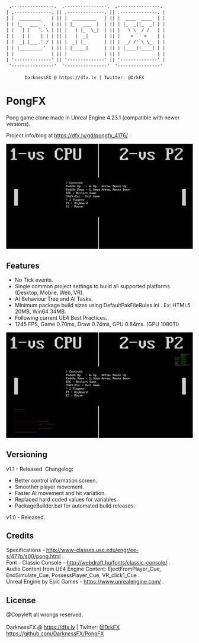      .----------------.  .----------------.  .----------------. 
    | .--------------. || .--------------. || .--------------. |
    | |  ________    | || |  _________   | || |  ____  ____  | |
    | | |_   ___ `.  | || | |_   ___  |  | || | |_  _||_  _| | |
    | |   | |   `. \ | || |   | |_  \_|  | || |   \ \  / /   | |
    | |   | |    | | | || |   |  _|      | || |    > `' <    | |
    | |  _| |___.' / | || |  _| |_       | || |  _/ /'`\ \_  | |
    | | |________.'  | || | |_____|      | || | |____||____| | |
    | |              | || |              | || |              | |
    | '--------------' || '--------------' || '--------------' |
     '----------------'  '----------------'  '----------------' 

           DarknessFX @ https://dfx.lv | Twitter: @DrkFX

# PongFX

Pong game clone made in Unreal Engine 4.23.1 (compatible with newer versions). 

Project info/blog at https://dfx.lv/gd/pongfx_4176/ .

<img src="https://github.com/DarknessFX/PongFX/blob/main/ContentRaw/PongFX_screenshot.png" width="640px" />

## Features

- No Tick events.
- Single common project settings to build all supported platforms (Desktop, Mobile, Web, VR).
- AI Behaviour Tree and AI Tasks.
- Minimum package build sizes using DefaultPakFileRules.ini . Ex: HTML5 20MB, Win64 34MB.
- Following current UE4 Best Practices.
- 1245 FPS, Game 0.70ms, Draw 0.74ms, GPU 0.84ms. (GPU 1080TI)
<img src="https://github.com/DarknessFX/PongFX/blob/main/ContentRaw/PongFX_stats_1440p.png" width="640px" />

## Versioning

v1.1 - Released. Changelog:
- Better control information screen.
- Smoother player movement.
- Faster AI movement and hit variation.
- Replaced hard coded values for variables.
- PackageBuilder.bat for automated build releases.

v1.0 - Released.

## Credits

Specifications - http://www-classes.usc.edu/engr/ee-s/477p/s00/pong.html .<br/>
Font - Classic Console - http://webdraft.hu/fonts/classic-console/ .<br/>
Audio Content from UE4 Engine Content: EjectFromPlayer_Cue, EndSimulate_Cue, PossessPlayer_Cue, VR_click1_Cue .<br/>
Unreal Engine by Epic Games - https://www.unrealengine.com/ .<br/>

## License

@Copyleft all wrongs reserved. <br/><br/>
DarknessFX @ <a href="https://dfx.lv" target="_blank">https://dfx.lv</a> | Twitter: <a href="https://twitter.com/DrkFX" target="_blank">@DrkFX</a> <br/>https://github.com/DarknessFX/PongFX
